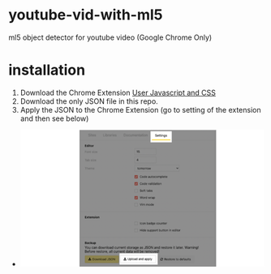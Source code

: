 # youtube-vid-with-ml5
ml5 object detector for youtube video (Google Chrome Only)
# installation
1. Download the Chrome Extension [User Javascript and CSS](https://chrome.google.com/webstore/detail/user-javascript-and-css/nbhcbdghjpllgmfilhnhkllmkecfmpld)
2. Download the only JSON file in this repo.
3. Apply the JSON to the Chrome Extension (go to setting of the extension and then see below) 
- ![setting](./setting.PNG) 
